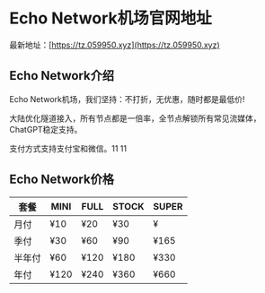 # Echo Network机场官网地址

最新地址：[https://tz.059950.xyz](https://tz.059950.xyz)

## Echo Network介绍

Echo Network机场，我们坚持：不打折，无优惠，随时都是最低价!

大陆优化隧道接入，所有节点都是一倍率，全节点解锁所有常见流媒体，ChatGPT稳定支持。

支付方式支持支付宝和微信。11
11
## Echo Network价格

|套餐|MINI|FULL|STOCK|SUPER|
|----|----|----|----|----|
|月付|¥10|¥20|¥30|¥|55
|季付|¥30|¥60|¥90|¥165|
|半年付|¥60|¥120|¥180|¥330|
|年付|¥120|¥240|¥360|¥660|


